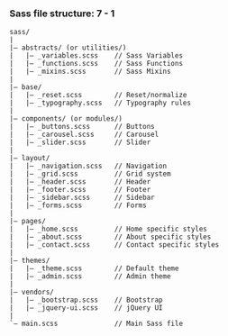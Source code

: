 ### Sass file structure: 7 - 1

    sass/
    |
    |– abstracts/ (or utilities/)
    |   |– _variables.scss    // Sass Variables
    |   |– _functions.scss    // Sass Functions
    |   |– _mixins.scss       // Sass Mixins
    |
    |– base/
    |   |– _reset.scss        // Reset/normalize
    |   |– _typography.scss   // Typography rules
    |
    |– components/ (or modules/)
    |   |– _buttons.scss      // Buttons
    |   |– _carousel.scss     // Carousel
    |   |– _slider.scss       // Slider
    |
    |– layout/
    |   |– _navigation.scss   // Navigation
    |   |– _grid.scss         // Grid system
    |   |– _header.scss       // Header
    |   |– _footer.scss       // Footer
    |   |– _sidebar.scss      // Sidebar
    |   |– _forms.scss        // Forms
    |
    |– pages/
    |   |– _home.scss         // Home specific styles
    |   |– _about.scss        // About specific styles
    |   |– _contact.scss      // Contact specific styles
    |
    |– themes/
    |   |– _theme.scss        // Default theme
    |   |– _admin.scss        // Admin theme
    |
    |– vendors/
    |   |– _bootstrap.scss    // Bootstrap
    |   |– _jquery-ui.scss    // jQuery UI
    |
    `– main.scss              // Main Sass file